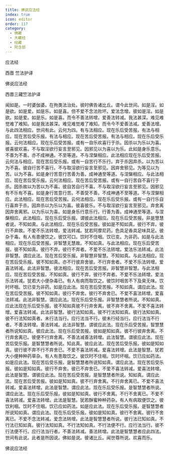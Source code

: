 ```yaml
---
title: 佛说应法经
index: true
icon: editor
order: 117
category:
  - 佛藏
  - 大藏经
  - 经藏
  - 阿含部
---
```


  应法经  

西晋 竺法护译  

佛说应法经  

西晋三藏竺法护译  

闻如是。一时婆伽婆。在拘类法治处。彼时佛告诸比丘。谓今此世间。如是淫。如是欲。如是爱。如是乐。如是喜。但不爱不念法败坏。爱法念增。彼如是淫。如是欲。如是爱。如是乐。如是喜。而令不善法转增。爱善法转减。我法甚深。难见难觉难了难知。如是我法甚深。难见难觉难了难知。而令今不爱善法减。爱善法增。与此四法相应。世间有此。云何为四。有与法相应。现在乐后受苦报。有法与相应。现在苦后受乐报。有法与相应。现在苦后受苦报。有法与相应。现在乐后受乐报。云何法相应。现在乐后受苦报。或有一自乐欢喜行于杀。因杀以为乐以为喜。彼喜彼欢喜。不与取淫欲行妄言至邪见。因邪见以为喜以为乐。此如是身乐意乐。不善为不善。亦不成神通。不至等道。不与涅槃相应。此法相应现在乐后受苦报。云何法与相应。现在苦后受乐报。或有一自苦行不乐行。弃于杀因弃杀。以为苦以为不喜。彼自行苦不喜行。不与取淫欲行妄言至邪见。因弃舍邪见。为等见以为苦。以为不喜。如是身行苦意行苦善为善。成神通至等道。与涅槃相应。与此法相应。现在苦后受乐报。云何法相应。现在苦后受苦报。或有一自行苦自不喜行于杀。因杀故以为苦以为不喜。彼自苦自行不喜。不与取淫欲行妄言至邪见。因邪见有不乐有不喜。如是身行苦意行苦。不善受不善。不成神通不至等道。不与涅槃相应。此法相应。现在苦后受苦报。云何法相应。现在乐后受乐报。或有一自行乐自行喜弃于杀。因弃杀以为乐以为喜。彼喜彼乐。不与取淫欲行妄言至邪见。弃舍离因弃舍离邪。以为乐以为喜。如是身乐行意乐行。行善为善。成神通至等道。与涅槃相应。此法相应。现在乐后受乐报。谓彼此法相应。现在乐后受苦报。非是慧慧者说。不知如真。与此法相应。现在乐后受苦报。彼如是不知如真。彼行不弃。彼行不弃故。不爱不乐法转增。爱法转减。犹若阿摩尼药。色具足香具足味具足。彼杂于毒。有人有患便饮之。彼饮可口。饮时不住咽。饮已变。为非药。如是与此法相应。现在乐后受苦报。非智慧无慧故。不知如真。与此法相应。现在乐后受苦报。彼不知如真。彼行不弃。彼行不弃者。不爱不乐法转增。爱法乐法转减。此法非智慧。谓应此法。现在苦后受乐报。非智慧非智慧。不知如真。与此法相应。现在苦后受乐报。彼不知如真。亦不行彼弃舍彼。不行弃舍者。不爱不乐法转增。爱喜法转减。此法非智慧。彼法相应。现在苦后受苦报。非智慧非智慧。与此法相应。现在苦后受苦报。不知如真。彼行不弃。彼行不弃者。不爱不乐法转增。爱法乐法转减。犹若大小便杂毒已。有人有病而取饮之。彼饮时咽苦不下及臭无味。饮时坏咽。饮已变为非药。如是应此法。现在苦后受苦报。不知如真。谓应此法。现在苦后受苦报。彼不知如真。彼行不弃舍。彼行不弃舍已。不爱不喜法转增。爱喜法转减。此法非智慧。谓应此法。现在乐后受乐报。非智慧慧者所说。不知如真。应此法现在乐后受乐报。彼不知如真彼不行弃舍离。彼不弃不舍离。不爱不喜法转增。爱喜法转减。此法非智慧。彼行法知如真。彼不行法知如真。彼行法知如真。彼不行法知如真者。未行法当行。应行法当不行。彼未行经当行。应行法当不行者。不善法转增。善法转减。此法非智慧。谓彼应此法。现在乐后受苦报。智慧慧者所说知如真。彼应此法。现在乐后受苦报。彼如是知如真。彼不行彼弃舍离。不行弃舍离已。彼便不行弃舍离。不善法减善法转增。此法智慧。谓彼应此法。现在苦后受乐报。是智慧慧者所说。知此真。彼应此法。现在苦后受乐报。彼如是知如真。彼行彼不弃不行不弃舍已。不爱不喜法转减。爱喜法转增。此法是智慧。犹若大小便种种药草杂。有人有患取饮之。彼饮时不住咽。饮时坏咽。饮已应如药法。如是应此法。现在苦后受乐报。是智慧慧者所说知如真。谓应此法。现在苦后受乐报。彼如是知如真。彼行不弃舍。彼已不弃舍已。不爱不喜法转减。爱喜法转增。此法是智慧。谓彼应此法。现在苦后受苦报。是智慧慧者所说。知如真。谓应此法。现在苦后受苦报。彼如是知如真。彼不行弃舍离。不行弃舍离已。不爱不喜法转减。爱喜法转增。此法是智慧。谓应此法。现在乐后受乐报。是智慧慧者所说。谓应此法。现在乐后受乐报。彼如是知如真。彼行不舍离。不行不舍离已。不爱不喜法转减。爱喜法转增。此法是智慧。犹若酥蜜种种药杂。有人有病取便饮之。彼饮利咽。饮时不住咽。饮已应如药法。如是应此法。现在乐后受乐报。是智慧慧者所说知如真。谓应此法。现在乐后受乐报。彼如是知如真。彼行不舍离。彼行不舍离已。不爱不念法转减。爱念法转增。此法是智慧慧者所说。彼行法已知如真。不行法已知如真。彼行法知如真。不行法知如真。不行法便不行。应行法当行。彼不行法便不行。应行法当行者。不善法转减。善法转增。此法是智慧慧者应此四法。世间有此说。此者是所因说。佛如是说。彼诸比丘。闻世尊所说。欢喜而乐。  

佛说应法经  
